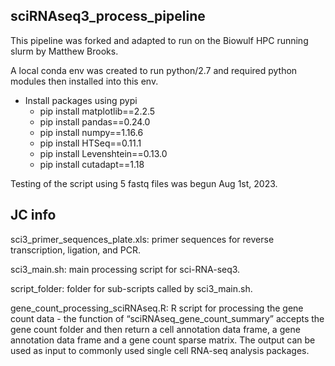 ## sciRNAseq3_process_pipeline

This pipeline was forked and adapted to run on the Biowulf HPC running slurm by Matthew Brooks.

A local conda env was created to run python/2.7 and required python modules then installed into this env.

* Install packages using pypi
	+ pip install matplotlib==2.2.5
	+ pip install pandas==0.24.0 
	+ pip install numpy==1.16.6 
	+ pip install HTSeq==0.11.1
	+ pip install Levenshtein==0.13.0 
	+ pip install cutadapt==1.18

Testing of the script using 5 fastq files was begun Aug 1st, 2023. 


## JC info
sci3_primer_sequences_plate.xls: primer sequences for reverse transcription, ligation, and PCR.

sci3_main.sh: main processing script for sci-RNA-seq3.

script_folder: folder for sub-scripts called by sci3_main.sh.

gene_count_processing_sciRNAseq.R: R script for processing the gene count data - the function of “sciRNAseq_gene_count_summary” accepts the gene count folder and then return a cell annotation data frame, a gene annotation data frame and a gene count sparse matrix. The output can be used as input to commonly used single cell RNA-seq analysis packages. 
